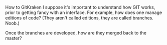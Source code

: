 How to GitKraken
I suppose it's important to understand how GIT works, prior to getting fancy with an interface.
For example, how does one manage editions of code?  (They aren't called editions, they are called branches. Noob.)

Once the branches are developed, how are they merged back to the master?
